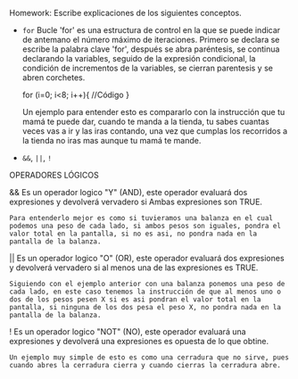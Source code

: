 Homework: Escribe explicaciones de los siguientes conceptos.

* `for`
    Bucle 'for' es una estructura de control en la que se puede indicar de antemano el número máximo de iteraciones. Primero se declara se escribe la palabra clave 'for', después se abra paréntesis, se continua declarando la variables, seguido de la expresión condicional, la condición de incrementos de la variables, se cierran parentesis y se abren corchetes. 

    for (i=0; i<8; i++){
        //Código 
    }  

    Un ejemplo para entender esto es compararlo con la instrucción que tu mamá te puede dar, cuando te manda a la tienda, tu sabes cuantas veces vas a ir y las iras contando, una vez que cumplas los recorridos a la tienda no iras mas aunque tu mamá te mande.  

* `&&`, `||`, `!` 

OPERADORES LÓGICOS

&& 
    Es un operador logico "Y" (AND), este operador evaluará dos expresiones y devolverá vervadero si Ambas expresiones son TRUE.

    Para entenderlo mejor es como si tuvieramos una balanza en el cual podemos una peso de cada lado, si ambos pesos son iguales, pondra el valor total en la pantalla, si no es asi, no pondra nada en la pantalla de la balanza. 
||
    Es un operador logico "O" (OR), este operador evaluará dos expresiones y devolverá vervadero si al menos una de las expresiones es TRUE.

    Siguiendo con el ejemplo anterior con una balanza ponemos una peso de cada lado, en este caso tenemos la instrucción de que al menos uno o dos de los pesos pesen X si es asi pondran el valor total en la pantalla, si ninguna de los dos pesa el peso X, no pondra nada en la pantalla de la balanza. 
!
    Es un operador logico "NOT" (NO), este operador evaluará una expresiones y devolverá una expresiones es opuesta de lo que obtine.

    Un ejemplo muy simple de esto es como una cerradura que no sirve, pues cuando abres la cerradura cierra y cuando cierras la cerradura abre.